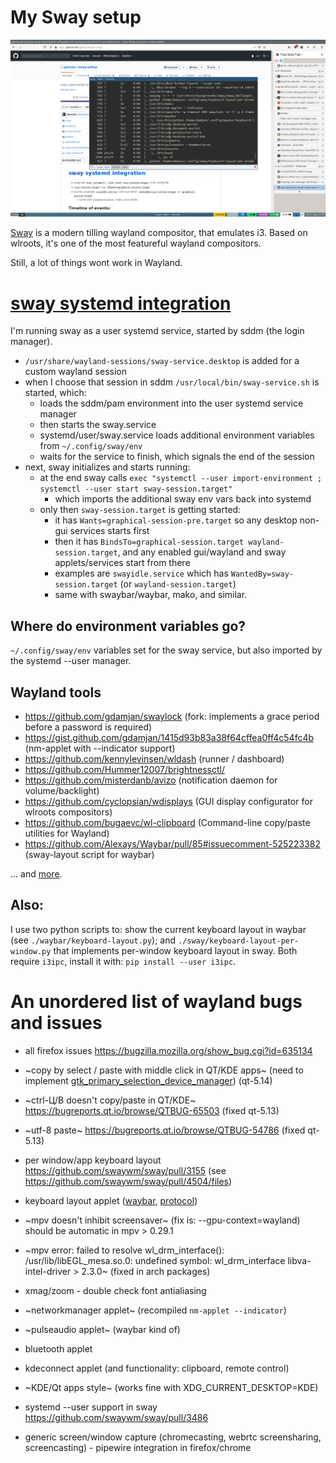 # My Sway setup

![sway screenshot](./sway.png)

[Sway](https://swaywm.org/) is a modern tilling wayland compositor, that emulates i3.
Based on wlroots, it's one of the most featureful wayland compositors.

Still, a lot of things wont work in Wayland.

# [sway systemd integration](https://github.com/swaywm/sway/wiki/Systemd-integration)

I'm running sway as a user systemd service, started by sddm (the login manager).

* `/usr/share/wayland-sessions/sway-service.desktop` is added for a custom wayland session
* when I choose that session in sddm `/usr/local/bin/sway-service.sh` is started, which:
  * loads the sddm/pam environment into the user systemd service manager
  * then starts the sway.service
  * systemd/user/sway.service loads additional environment variables from `~/.config/sway/env`
  * waits for the service to finish, which signals the end of the session
* next, sway initializes and starts running:
  * at the end sway calls `exec "systemctl --user import-environment ; systemctl --user start sway-session.target"`
    * which imports the additional sway env vars back into systemd
  * only then `sway-session.target` is getting started:
    * it has `Wants=graphical-session-pre.target` so any desktop non-gui services starts first
    * then it has `BindsTo=graphical-session.target wayland-session.target`, and any enabled
      gui/wayland and sway applets/services start from there
    * examples are `swayidle.service` which has `WantedBy=sway-session.target` (or `wayland-session.target`)
    * same with swaybar/waybar, mako, and similar.

## Where do environment variables go?

`~/.config/sway/env` variables set for the sway service, but also imported by the systemd --user manager.

## Wayland tools
- https://github.com/gdamjan/swaylock (fork: implements a grace period before a password is required)
- https://gist.github.com/gdamjan/1415d93b83a38f64cffea0ff4c54fc4b (nm-applet with --indicator support)
- https://github.com/kennylevinsen/wldash (runner / dashboard)
- https://github.com/Hummer12007/brightnessctl/
- https://github.com/misterdanb/avizo (notification daemon for volume/backlight)
- https://github.com/cyclopsian/wdisplays (GUI display configurator for wlroots compositors)
- https://github.com/bugaevc/wl-clipboard (Command-line copy/paste utilities for Wayland)
- https://github.com/Alexays/Waybar/pull/85#issuecomment-525223382 (sway-layout script for waybar)

… and [more](https://github.com/topics/sway).

## Also:

I use two python scripts to: show the current keyboard layout in waybar (see `./waybar/keyboard-layout.py`); and
`./sway/keyboard-layout-per-window.py` that implements per-window keyboard layout in sway.
Both require `i3ipc`, install it with: `pip install --user i3ipc`.

# An unordered list of wayland bugs and issues

- all firefox issues https://bugzilla.mozilla.org/show_bug.cgi?id=635134
- ~copy by select / paste with middle click in QT/KDE apps~
  (need to implement [gtk_primary_selection_device_manager](https://bugreports.qt.io/browse/QTBUG-66008)) (qt-5.14)
- ~ctrl-Ц/В doesn't copy/paste in QT/KDE~ https://bugreports.qt.io/browse/QTBUG-65503 (fixed qt-5.13)
- ~utf-8 paste~ https://bugreports.qt.io/browse/QTBUG-54786 (fixed qt-5.13)
- per window/app keyboard layout
  https://github.com/swaywm/sway/pull/3155 (see https://github.com/swaywm/sway/pull/4504/files)
- keyboard layout applet ([waybar](https://github.com/Alexays/Waybar/issues/66), [protocol](https://github.com/swaywm/wlr-protocols/pull/31))

- ~mpv doesn't inhibit screensaver~ (fix is: --gpu-context=wayland)
  should be automatic in mpv > 0.29.1
- ~mpv error: failed to resolve wl_drm_interface(): /usr/lib/libEGL_mesa.so.0: undefined symbol: wl_drm_interface
  libva-intel-driver > 2.3.0~ (fixed in arch packages)

- xmag/zoom - double check font antialiasing
- ~networkmanager applet~ (recompiled `nm-applet --indicator`)
- ~pulseaudio applet~ (waybar kind of)
- bluetooth applet
- kdeconnect applet (and functionality: clipboard, remote control)
- ~KDE/Qt apps style~ (works fine with XDG_CURRENT_DESKTOP=KDE)
- systemd --user support in sway https://github.com/swaywm/sway/pull/3486
- generic screen/window capture (chromecasting, webrtc screensharing, screencasting) - pipewire integration in firefox/chrome
